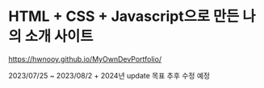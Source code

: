 # HTML + CSS + Javascript으로 만든 나의 소개 사이트 
https://hwnooy.github.io/MyOwnDevPortfolio/

2023/07/25 ~ 2023/08/2 + 2024년 update 목표 추후 수정 예정



